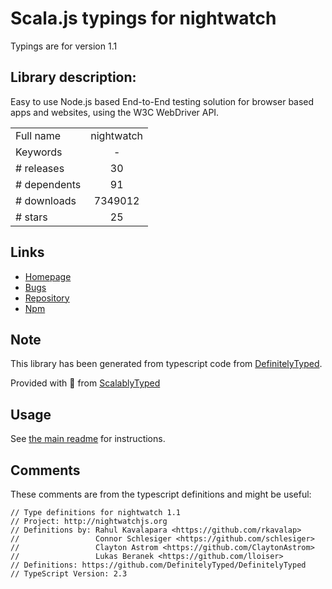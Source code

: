 
# Scala.js typings for nightwatch

Typings are for version 1.1

## Library description:
Easy to use Node.js based End-to-End testing solution for browser based apps and websites, using the W3C WebDriver API.

|                    |                 |
| ------------------ | :-------------: |
| Full name          | nightwatch |
| Keywords           | - |
| # releases         | 30 |
| # dependents       | 91 |
| # downloads        | 7349012 |
| # stars            | 25 |

## Links
- [Homepage](http://nightwatchjs.org)
- [Bugs](https://github.com/nightwatchjs/nightwatch/issues)
- [Repository](https://github.com/nightwatchjs/nightwatch)
- [Npm](https://www.npmjs.com/package/nightwatch)
    


## Note
This library has been generated from typescript code from [DefinitelyTyped](https://definitelytyped.org).

Provided with :purple_heart: from [ScalablyTyped](https://github.com/oyvindberg/ScalablyTyped)

## Usage
See [the main readme](../../readme.md) for instructions.

## Comments

These comments are from the typescript definitions and might be useful:
```
// Type definitions for nightwatch 1.1
// Project: http://nightwatchjs.org
// Definitions by: Rahul Kavalapara <https://github.com/rkavalap>
//                 Connor Schlesiger <https://github.com/schlesiger>
//                 Clayton Astrom <https://github.com/ClaytonAstrom>
//                 Lukas Beranek <https://github.com/lloiser>
// Definitions: https://github.com/DefinitelyTyped/DefinitelyTyped
// TypeScript Version: 2.3

```

